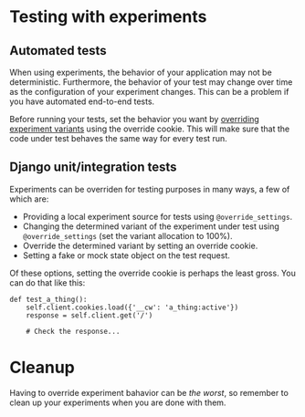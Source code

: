 # Testing with experiments

## Automated tests

When using experiments, the behavior of your application may not be
deterministic. Furthermore, the behavior of your test may change over time as
the configuration of your experiment changes. This can be a problem if you have
automated end-to-end tests.

Before running your tests, set the behavior you want by
[overriding experiment variants](overriding-variants.md) using the override
cookie. This will make sure that the code under test behaves the same way for
every test run.

## Django unit/integration tests

Experiments can be overriden for testing purposes in many ways, a few of which
are:

* Providing a local experiment source for tests using `@override_settings`.
* Changing the determined variant of the experiment under test using
  `@override_settings` (set the variant allocation to 100%).
* Override the determined variant by setting an override cookie.
* Setting a fake or mock state object on the test request.

Of these options, setting the override cookie is perhaps the least gross. You
can do that like this:

    def test_a_thing():
        self.client.cookies.load({'__cw': 'a_thing:active'})
        response = self.client.get('/')

        # Check the response...

# Cleanup

Having to override experiment bahavior can be _the worst_, so remember to clean
up your experiments when you are done with them.
